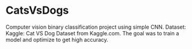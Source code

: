 # CatsVsDogs
Computer vision binary classification project using simple CNN.
Dataset: Kaggle: Cat VS Dog Dataset from Kaggle.com. 
The goal was to train a model and optimize to get high accuracy.
